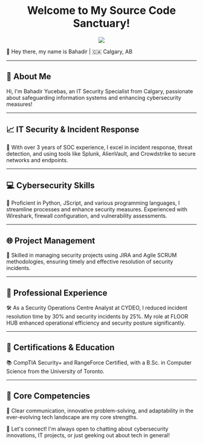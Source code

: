 <h1 align="center">Welcome to My Source Code Sanctuary!</h1>

<p align="center">
  <a href="https://www.linkedin.com/in/bahadir-yucebas/" alt="LinkedIn">
    <img src="https://img.shields.io/badge/-Linkedin-6610F2?style=for-the-badge&logo=Linkedin&logoColor=FFFFFF&link=https://www.linkedin.com/in/devenes" />
  </a>
</p>

<p align="left">👋 Hey there, my name is Bahadir | 🇨🇦 Calgary, AB</p>

---

<h2 align="left">👋 About Me</h2>
<p align="left">Hi, I'm Bahadir Yucebas, an IT Security Specialist from Calgary, passionate about safeguarding information systems and enhancing cybersecurity measures!</p>

---


<h2 align="left">📈 IT Security & Incident Response</h2>
<p align="left">🚀 With over 3 years of SOC experience, I excel in incident response, threat detection, and using tools like Splunk, AlienVault, and Crowdstrike to secure networks and endpoints.</p>

---


<h2 align="left">💻 Cybersecurity Skills</h2>
<p align="left">🌟 Proficient in Python, JScript, and various programming languages, I streamline processes and enhance security measures. Experienced with Wireshark, firewall configuration, and vulnerability assessments.</p>

---


<h2 align="left">🌐 Project Management</h2>
<p align="left">🔧 Skilled in managing security projects using JIRA and Agile SCRUM methodologies, ensuring timely and effective resolution of security incidents.</p>

---


<h2 align="left">🏢 Professional Experience</h2>
<p align="left">🛠️ As a Security Operations Centre Analyst at CYDEO, I reduced incident resolution time by 30% and security incidents by 25%. My role at FLOOR HUB enhanced operational efficiency and security posture significantly.</p>

---


<h2 align="left">📜 Certifications & Education</h2>
<p align="left">📚 CompTIA Security+ and RangeForce Certified, with a B.Sc. in Computer Science from the University of Toronto.</p>

---


<h2 align="left">🌟 Core Competencies</h2>
<p align="left">🤝 Clear communication, innovative problem-solving, and adaptability in the ever-evolving tech landscape are my core strengths.</p>
<p align="left">🤗 Let's connect! I'm always open to chatting about cybersecurity innovations, IT projects, or just geeking out about tech in general!</p>
